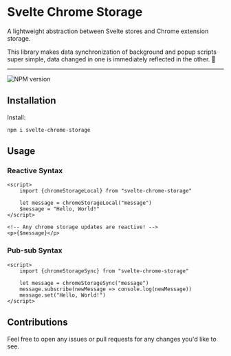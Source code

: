 # Svelte Chrome Storage

A lightweight abstraction between Svelte stores and Chrome extension storage.

This library makes data synchronization of background and popup scripts super simple,
data changed in one is immediately reflected in the other. 🚀

-----

![NPM version](https://img.shields.io/npm/v/svelte-chrome-storage)

## Installation

Install:

```shell
npm i svelte-chrome-storage
```

## Usage

### Reactive Syntax

```sveltehtml
<script>
    import {chromeStorageLocal} from "svelte-chrome-storage"
    
    let message = chromeStorageLocal("message")
    $message = "Hello, World!"
</script>

<!-- Any chrome storage updates are reactive! -->
<p>{$message}</p>
```

### Pub-sub Syntax

```sveltehtml
<script>
    import {chromeStorageSync} from "svelte-chrome-storage"
    
    let message = chromeStorageSync("message")
    message.subscribe(newMessage => console.log(newMessage))
    message.set("Hello, World!")
</script>
```

## Contributions

Feel free to open any issues or pull requests for any changes you'd like to see.